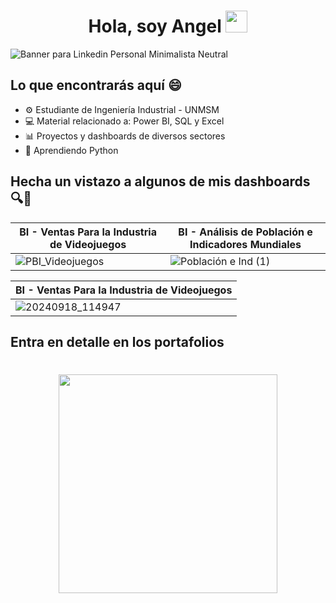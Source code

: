 <div align="center">
  <h1 align="center"><b>Hola, soy Angel </b><img src="https://media.giphy.com/media/hvRJCLFzcasrR4ia7z/giphy.gif" width="35"></h1>

</div>

![Banner para Linkedin Personal Minimalista Neutral](https://github.com/user-attachments/assets/51fc3859-de8e-4afc-ae95-6ce3418ff40b)

## Lo que encontrarás aquí 😄

- ⚙️ Estudiante de Ingeniería Industrial - UNMSM
- 💻 Material relacionado a: Power BI, SQL y Excel
- 📊 Proyectos y dashboards de diversos sectores
- 🧠 Aprendiendo Python

## Hecha un vistazo a algunos de mis dashboards 🔍👀
| BI - Ventas Para la Industria de Videojuegos | BI - Análisis de Población e Indicadores Mundiales |
| ----------- | ----------- |
|![PBI_Videojuegos](https://github.com/user-attachments/assets/c5f46e55-9b8e-4ebc-a326-04e5b317e7e8)|![Población e Ind (1)](https://github.com/user-attachments/assets/3530d6a9-a6f4-48cb-a057-b2c9f71217b5)|

| BI - Ventas Para la Industria de Videojuegos |
| ----------- |
|![20240918_114947](https://github.com/user-attachments/assets/8ed26aa0-a29c-469c-9640-e5f07279a0bb)|

## Entra en detalle en los portafolios

<div align="center">
  <h1 align="center"><img src="https://media4.giphy.com/media/v1.Y2lkPTc5MGI3NjExOWxtdzNvcjl6YzluNXFxdGVzYW9rNXpnNDJ3aXE3dTFwaWkxaXY3OSZlcD12MV9pbnRlcm5hbF9naWZfYnlfaWQmY3Q9cw/adUWwxJuEvA07yJDw6/giphy.gif" width="350"></h1>
</div>

<!--
**Angel2420/Angel2420** is a ✨ _special_ ✨ repository because its `README.md` (this file) appears on your GitHub profile.

Here are some ideas to get you started:

- 🔭 I’m currently working on ...
- 🌱 I’m currently learning ...
- 👯 I’m looking to collaborate on ...
- 🤔 I’m looking for help with ...
- 💬 Ask me about ...
- 📫 How to reach me: ...
- 😄 Pronouns: ...
- ⚡ Fun fact: ...
-->
